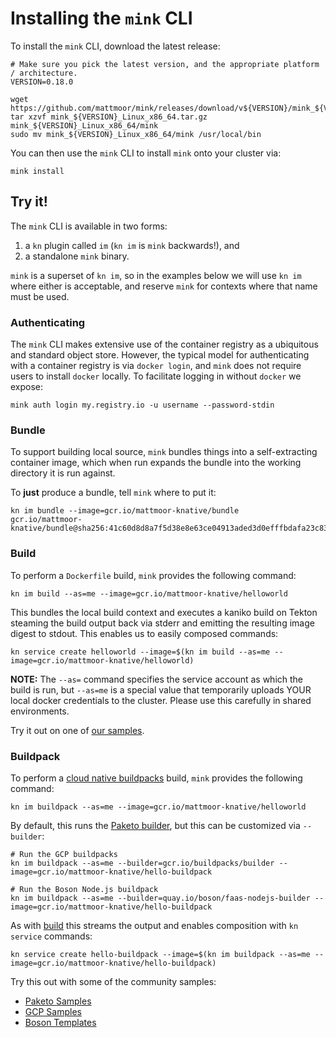 # Installing the `mink` CLI

To install the `mink` CLI, download the latest release:

```shell
# Make sure you pick the latest version, and the appropriate platform / architecture.
VERSION=0.18.0

wget https://github.com/mattmoor/mink/releases/download/v${VERSION}/mink_${VERSION}_Linux_x86_64.tar.gz
tar xzvf mink_${VERSION}_Linux_x86_64.tar.gz mink_${VERSION}_Linux_x86_64/mink
sudo mv mink_${VERSION}_Linux_x86_64/mink /usr/local/bin
```

You can then use the `mink` CLI to install `mink` onto your cluster via:

```shell
mink install
```

## Try it!

The `mink` CLI is available in two forms:

1. a `kn` plugin called `im` (`kn im` is `mink` backwards!), and
2. a standalone `mink` binary.

`mink` is a superset of `kn im`, so in the examples below we will use `kn im`
where either is acceptable, and reserve `mink` for contexts where that name must
be used.

### Authenticating

The `mink` CLI makes extensive use of the container registry as a ubiquitous and
standard object store. However, the typical model for authenticating with a
container registry is via `docker login`, and `mink` does not require users to
install `docker` locally. To facilitate logging in without `docker` we expose:

```shell
mink auth login my.registry.io -u username --password-stdin
```

### Bundle

To support building local source, `mink` bundles things into a self-extracting
container image, which when run expands the bundle into the working directory it
is run against.

To **just** produce a bundle, tell `mink` where to put it:

```shell
kn im bundle --image=gcr.io/mattmoor-knative/bundle
gcr.io/mattmoor-knative/bundle@sha256:41c60d8d8a7f5d38e8e63ce04913aded3d0efffbdafa23c835809114eb673f7e
```

### Build

To perform a `Dockerfile` build, `mink` provides the following command:

```shell
kn im build --as=me --image=gcr.io/mattmoor-knative/helloworld
```

This bundles the local build context and executes a kaniko build on Tekton
steaming the build output back via stderr and emitting the resulting image
digest to stdout. This enables us to easily composed commands:

```shell
kn service create helloworld --image=$(kn im build --as=me --image=gcr.io/mattmoor-knative/helloworld)
```

**NOTE:** The `--as=` command specifies the service account as which the build
is run, but `--as=me` is a special value that temporarily uploads YOUR local
docker credentials to the cluster. Please use this carefully in shared
environments.

Try it out on one of
[our samples](https://github.com/knative/docs/tree/master/docs/serving/samples/hello-world).

### Buildpack

To perform a [cloud native buildpacks](https://buildpacks.io) build, `mink`
provides the following command:

```shell
kn im buildpack --as=me --image=gcr.io/mattmoor-knative/helloworld
```

By default, this runs the
[Paketo builder](https://github.com/paketo-buildpacks/builder), but this can be
customized via `--builder`:

```shell
# Run the GCP buildpacks
kn im buildpack --as=me --builder=gcr.io/buildpacks/builder --image=gcr.io/mattmoor-knative/hello-buildpack

# Run the Boson Node.js buildpack
kn im buildpack --as=me --builder=quay.io/boson/faas-nodejs-builder --image=gcr.io/mattmoor-knative/hello-buildpack
```

As with [build](#build) this streams the output and enables composition with
`kn service` commands:

```shell
kn service create hello-buildpack --image=$(kn im buildpack --as=me --image=gcr.io/mattmoor-knative/hello-buildpack)
```

Try this out with some of the community samples:

- [Paketo Samples](https://github.com/paketo-buildpacks/samples)
- [GCP Samples](https://github.com/GoogleCloudPlatform/buildpack-samples)
- [Boson Templates](https://github.com/boson-project/faas/tree/main/templates)
